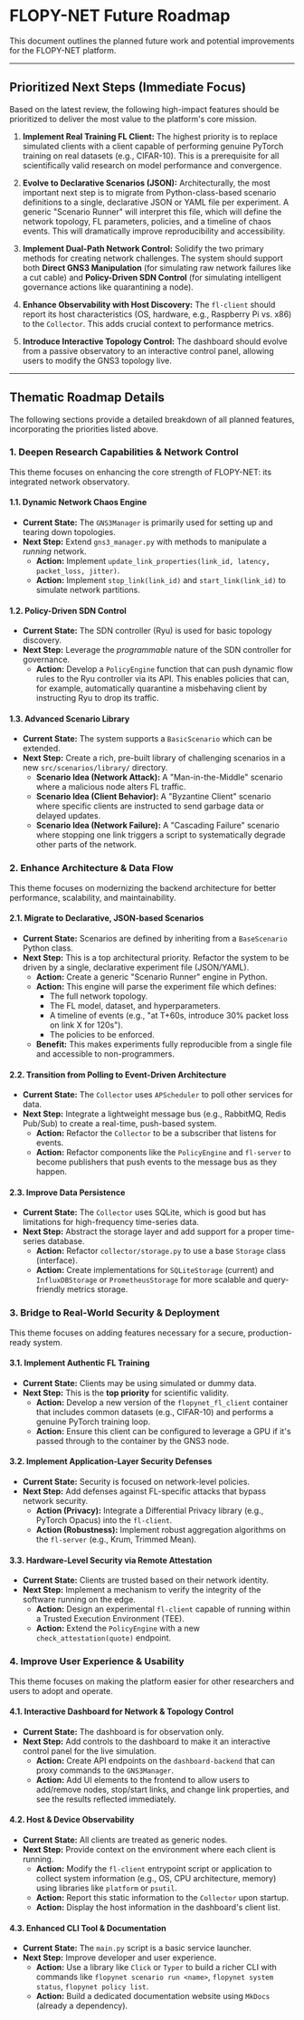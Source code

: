 # FLOPY-NET Future Roadmap

This document outlines the planned future work and potential improvements for the FLOPY-NET platform.

---

## Prioritized Next Steps (Immediate Focus)

Based on the latest review, the following high-impact features should be prioritized to deliver the most value to the platform's core mission.

1.  **Implement Real Training FL Client:** The highest priority is to replace simulated clients with a client capable of performing genuine PyTorch training on real datasets (e.g., CIFAR-10). This is a prerequisite for all scientifically valid research on model performance and convergence.

2.  **Evolve to Declarative Scenarios (JSON):** Architecturally, the most important next step is to migrate from Python-class-based scenario definitions to a single, declarative JSON or YAML file per experiment. A generic "Scenario Runner" will interpret this file, which will define the network topology, FL parameters, policies, and a timeline of chaos events. This will dramatically improve reproducibility and accessibility.

3.  **Implement Dual-Path Network Control:** Solidify the two primary methods for creating network challenges. The system should support both **Direct GNS3 Manipulation** (for simulating raw network failures like a cut cable) and **Policy-Driven SDN Control** (for simulating intelligent governance actions like quarantining a node).

4.  **Enhance Observability with Host Discovery:** The `fl-client` should report its host characteristics (OS, hardware, e.g., Raspberry Pi vs. x86) to the `Collector`. This adds crucial context to performance metrics.

5.  **Introduce Interactive Topology Control:** The dashboard should evolve from a passive observatory to an interactive control panel, allowing users to modify the GNS3 topology live.

---

## Thematic Roadmap Details

The following sections provide a detailed breakdown of all planned features, incorporating the priorities listed above.

### 1. Deepen Research Capabilities & Network Control

This theme focuses on enhancing the core strength of FLOPY-NET: its integrated network observatory.

#### 1.1. Dynamic Network Chaos Engine
- **Current State:** The `GNS3Manager` is primarily used for setting up and tearing down topologies.
- **Next Step:** Extend `gns3_manager.py` with methods to manipulate a *running* network.
  - **Action:** Implement `update_link_properties(link_id, latency, packet_loss, jitter)`.
  - **Action:** Implement `stop_link(link_id)` and `start_link(link_id)` to simulate network partitions.

#### 1.2. Policy-Driven SDN Control
- **Current State:** The SDN controller (Ryu) is used for basic topology discovery.
- **Next Step:** Leverage the *programmable* nature of the SDN controller for governance.
  - **Action:** Develop a `PolicyEngine` function that can push dynamic flow rules to the Ryu controller via its API. This enables policies that can, for example, automatically quarantine a misbehaving client by instructing Ryu to drop its traffic.

#### 1.3. Advanced Scenario Library
- **Current State:** The system supports a `BasicScenario` which can be extended.
- **Next Step:** Create a rich, pre-built library of challenging scenarios in a new `src/scenarios/library/` directory.
  - **Scenario Idea (Network Attack):** A "Man-in-the-Middle" scenario where a malicious node alters FL traffic.
  - **Scenario Idea (Client Behavior):** A "Byzantine Client" scenario where specific clients are instructed to send garbage data or delayed updates.
  - **Scenario Idea (Network Failure):** A "Cascading Failure" scenario where stopping one link triggers a script to systematically degrade other parts of the network.

### 2. Enhance Architecture & Data Flow

This theme focuses on modernizing the backend architecture for better performance, scalability, and maintainability.

#### 2.1. Migrate to Declarative, JSON-based Scenarios
- **Current State:** Scenarios are defined by inheriting from a `BaseScenario` Python class.
- **Next Step:** This is a top architectural priority. Refactor the system to be driven by a single, declarative experiment file (JSON/YAML).
  - **Action:** Create a generic "Scenario Runner" engine in Python.
  - **Action:** This engine will parse the experiment file which defines:
    - The full network topology.
    - The FL model, dataset, and hyperparameters.
    - A timeline of events (e.g., "at T+60s, introduce 30% packet loss on link X for 120s").
    - The policies to be enforced.
  - **Benefit:** This makes experiments fully reproducible from a single file and accessible to non-programmers.

#### 2.2. Transition from Polling to Event-Driven Architecture
- **Current State:** The `Collector` uses `APScheduler` to poll other services for data.
- **Next Step:** Integrate a lightweight message bus (e.g., RabbitMQ, Redis Pub/Sub) to create a real-time, push-based system.
  - **Action:** Refactor the `Collector` to be a subscriber that listens for events.
  - **Action:** Refactor components like the `PolicyEngine` and `fl-server` to become publishers that push events to the message bus as they happen.

#### 2.3. Improve Data Persistence
- **Current State:** The `Collector` uses SQLite, which is good but has limitations for high-frequency time-series data.
- **Next Step:** Abstract the storage layer and add support for a proper time-series database.
  - **Action:** Refactor `collector/storage.py` to use a base `Storage` class (interface).
  - **Action:** Create implementations for `SQLiteStorage` (current) and `InfluxDBStorage` or `PrometheusStorage` for more scalable and query-friendly metrics storage.

### 3. Bridge to Real-World Security & Deployment

This theme focuses on adding features necessary for a secure, production-ready system.

#### 3.1. Implement Authentic FL Training
- **Current State:** Clients may be using simulated or dummy data.
- **Next Step:** This is the **top priority** for scientific validity.
  - **Action:** Develop a new version of the `flopynet_fl_client` container that includes common datasets (e.g., CIFAR-10) and performs a genuine PyTorch training loop.
  - **Action:** Ensure this client can be configured to leverage a GPU if it's passed through to the container by the GNS3 node.

#### 3.2. Implement Application-Layer Security Defenses
- **Current State:** Security is focused on network-level policies.
- **Next Step:** Add defenses against FL-specific attacks that bypass network security.
  - **Action (Privacy):** Integrate a Differential Privacy library (e.g., PyTorch Opacus) into the `fl-client`.
  - **Action (Robustness):** Implement robust aggregation algorithms on the `fl-server` (e.g., Krum, Trimmed Mean).

#### 3.3. Hardware-Level Security via Remote Attestation
- **Current State:** Clients are trusted based on their network identity.
- **Next Step:** Implement a mechanism to verify the integrity of the software running on the edge.
  - **Action:** Design an experimental `fl-client` capable of running within a Trusted Execution Environment (TEE).
  - **Action:** Extend the `PolicyEngine` with a new `check_attestation(quote)` endpoint.

### 4. Improve User Experience & Usability

This theme focuses on making the platform easier for other researchers and users to adopt and operate.

#### 4.1. Interactive Dashboard for Network & Topology Control
- **Current State:** The dashboard is for observation only.
- **Next Step:** Add controls to the dashboard to make it an interactive control panel for the live simulation.
  - **Action:** Create API endpoints on the `dashboard-backend` that can proxy commands to the `GNS3Manager`.
  - **Action:** Add UI elements to the frontend to allow users to add/remove nodes, stop/start links, and change link properties, and see the results reflected immediately.

#### 4.2. Host & Device Observability
- **Current State:** All clients are treated as generic nodes.
- **Next Step:** Provide context on the environment where each client is running.
  - **Action:** Modify the `fl-client` entrypoint script or application to collect system information (e.g., OS, CPU architecture, memory) using libraries like `platform` or `psutil`.
  - **Action:** Report this static information to the `Collector` upon startup.
  - **Action:** Display the host information in the dashboard's client list.

#### 4.3. Enhanced CLI Tool & Documentation
- **Current State:** The `main.py` script is a basic service launcher.
- **Next Step:** Improve developer and user experience.
  - **Action:** Use a library like `Click` or `Typer` to build a richer CLI with commands like `flopynet scenario run <name>`, `flopynet system status`, `flopynet policy list`.
  - **Action:** Build a dedicated documentation website using `MkDocs` (already a dependency). 